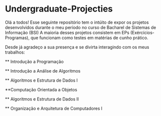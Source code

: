 # Undergraduate-Projecties

Olá a todos!
Esse seguinte repositório tem o intúito de expor os projetos desenvolvidos durante o meu período no curso de Bacharel de Sistemas de Informação (BSI) 
A maioria desses projetos consistem em EPs (Exércícios-Programas), que funcionam como testes em matérias de cunho prático. 

Desde já agradeço a sua presença e se divirta interagindo com os meus trabalhos:

** Introdução a Programação
 
 
** Introdução a Análise de Algoritmos
 
 
** Algoritmos e Estrutura de Dados I
 
 
**Computação Orientada a Objetos
 
 
** Algoritmos e Estrutura de Dados II
 
 
** Organização e Arquitetura de Computadores I

